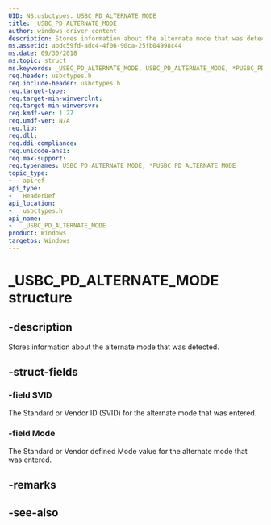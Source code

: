 ```yaml
---
UID: NS:usbctypes._USBC_PD_ALTERNATE_MODE
title: _USBC_PD_ALTERNATE_MODE
author: windows-driver-content
description: Stores information about the alternate mode that was detected. 
ms.assetid: abdc59fd-adc4-4f06-90ca-25fb04998c44
ms.date: 09/30/2018
ms.topic: struct
ms.keywords: _USBC_PD_ALTERNATE_MODE, USBC_PD_ALTERNATE_MODE, *PUSBC_PD_ALTERNATE_MODE, 
req.header: usbctypes.h
req.include-header: usbctypes.h
req.target-type:
req.target-min-winverclnt:
req.target-min-winversvr:
req.kmdf-ver: 1.27
req.umdf-ver: N/A
req.lib:
req.dll:
req.ddi-compliance:
req.unicode-ansi:
req.max-support:
req.typenames: USBC_PD_ALTERNATE_MODE, *PUSBC_PD_ALTERNATE_MODE
topic_type: 
-	apiref
api_type: 
-	HeaderDef
api_location: 
-	usbctypes.h
api_name: 
-	_USBC_PD_ALTERNATE_MODE
product: Windows
targetos: Windows
---
```


# _USBC_PD_ALTERNATE_MODE structure

## -description
Stores information about the alternate mode that was detected. 

## -struct-fields

### -field SVID
The Standard or Vendor ID (SVID) for the alternate mode that was entered. 
 
### -field Mode
The Standard or Vendor defined Mode value for the alternate mode that was entered. 

## -remarks

## -see-also
